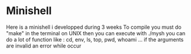 # Minishell
Here is a minishell i developped during 3 weeks 
To compile you must do "make" in the terminal on UNIX then you can execute with ./mysh you can do a lot of function like : cd, env, ls, top, pwd, whoami ...
if the arguments are invalid an error while occur
